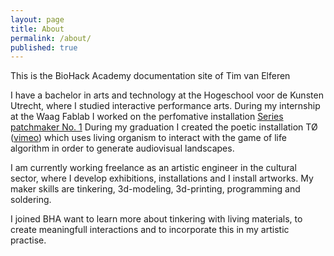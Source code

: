 ```yaml
---
layout: page
title: About
permalink: /about/
published: true
---
```


This is the BioHack Academy documentation site of Tim van Elferen

I have a bachelor in arts and technology at the Hogeschool voor de Kunsten Utrecht, where I studied interactive performance arts.
During my internship at the Waag Fablab I worked on the perfomative installation [Series patchmaker No. 1](http://www.marloekevandervlugt.com/www.marloekevandervlugt.com/Installation/Paginas/Series_Patchmaker_No._1.html)
During my graduation I created the poetic installation TØ ([vimeo](https://vimeo.com/manage/videos/15158078)) which uses living organism to interact with the game of life algorithm in order to generate  audiovisual landscapes.

I am currently working freelance as an artistic engineer in the cultural sector, where I develop exhibitions, installations and I install artworks.
My maker skills are tinkering, 3d-modeling, 3d-printing, programming and soldering.

I joined BHA want to learn more about tinkering with living materials, to create meaningfull interactions and to incorporate this in my artistic practise.
